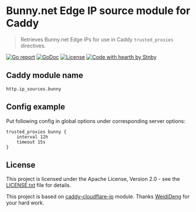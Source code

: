 # Bunny.net Edge IP source module for Caddy

> Retrieves Bunny.net Edge IPs for use in Caddy `trusted_proxies` directives.

[![Go report](https://goreportcard.com/badge/github.com/digilolnet/caddy-bunny-ip)](https://goreportcard.com/report/github.com/digilolnet/caddy-bunny-ip)
[![GoDoc](https://godoc.org/github.com/digilolnet/caddy-bunny-ip?status.svg)](https://godoc.org/github.com/digilolnet/caddy-bunny-ip)
[![License](https://img.shields.io/github/license/digilolnet/caddy-bunny-ip.svg)](https://github.com/digilolnet/caddy-bunny-ip/blob/master/LICENSE.txt)
[![Code with hearth by Stnby](https://img.shields.io/badge/%3C%2F%3E%20with%20%E2%99%A5%20by-Stnby-ff1414.svg)](https://github.com/stnby)

## Caddy module name
```
http.ip_sources.bunny
```

## Config example
Put following config in global options under corresponding server options:
```
trusted_proxies bunny {
    interval 12h
    timeout 15s
}
```

## License
This project is licensed under the Apache License, Version 2.0 - see the [LICENSE.txt](https://github.com/digilolnet/caddy-bunny-ip/blob/master/LICENSE.txt) file for details.

This project is based on [caddy-cloudflare-ip](https://github.com/WeidiDeng/caddy-cloudflare-ip) module. Thanks [WeidiDeng](https://github.com/WeidiDeng) for your hard work.

